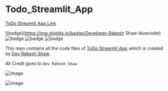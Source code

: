 # Todo_Streamlit_App

[ToDo Streamlit App Link](https://dev-rakeshshaw-todo-streamlit-app-app-gezgkn.streamlit.app/)

![badge](https://img.shields.io/badge/Developer-Rakesh Shaw-blueviolet)
![badge](https://img.shields.io/badge/Framework-Streamlit-red)
![badge](https://img.shields.io/badge/Database-Streamlit-green)
![badge](https://img.shields.io/badge/Language-Python-brightgreen)

This repo contains all the code files of [ToDo Streamlit App](https://dev-rakeshshaw-todo-streamlit-app-app-gezgkn.streamlit.app/) which is created by [Dev Rakesh Shaw](https://github.com/dev-rakeshshaw/).

All Credit goes to `Dev Rakesh Shaw`

![image](https://user-images.githubusercontent.com/88075256/213873064-0a8db229-ec8c-4b71-afb1-5e42f36b8416.png)

![image](https://user-images.githubusercontent.com/88075256/213873107-82a65a90-5736-4c47-aa35-7c9929875ee1.png)

